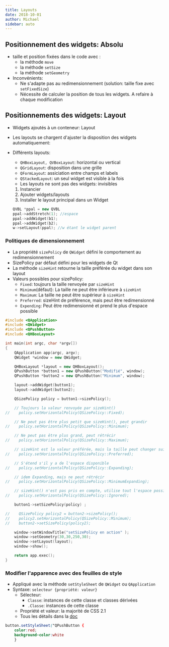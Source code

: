 ```yaml
---
title: Layouts
date: 2018-10-01
author: Michael
sidebar: auto
---
```


## Positionnement des widgets: Absolu

* taille et position fixées dans le code avec :
    * la méthode `move`
    * la méthode `setSize`
    * la méthode `setGeometry`
* Inconvénients:
    * Ne s'adapte pas au redimensionnement (solution: taille fixe avec `setFixedSize`)
    * Nécessite de calculer  la position de tous les widgets. A refaire à chaque modification

## Positionnements des widgets: Layout

* Widgets ajoutés à un conteneur: Layout
* Les layouts se chargent d'ajuster la disposition des widgets automatiquement:
* Différents layouts:
    * `QHBoxLayout, QVBoxLayout`: horizontal ou vertical
    * `QGridLayout`: disposition dans une grille
    * `QFormLayout`: assiciation entre champs et labels
    * `QStackedLayout`: un seul widget est visible à la fois
    * Les layouts ne sont pas des widgets: invisibles
  1. Instancier
  2. Ajouter widgets/layouts
  3. Installer le layout principal dans un Widget

   ```cpp
   QVBL *ppal = new QVBL
   ppal->addStretch(1); //espace
   ppal->addWidget(b1);
   ppal->addWidget(b2);
   w->setLayout(ppal); //w étant le widget parent
   ```

### Politiques de dimensionnement

* La propriété `sizePolicy` de `QWidget` défini le comportement au redimensionnement
* SizePolicy par défaut défini pour les widgets de Qt
* La méthode `sizeHint` retourne la taille préférée du widget dans son layout
* Valeurs possibles pour sizePolicy:
    * `Fixed`: toujours la taille renvoyée par `sizeHint`
    * `Minimum`(défaut): La taille ne peut être inférieure à `sizeHint`
    * `Maximum`: La taille ne peut être supérieur à `sizeHint`
    * `Preferred`: sizeHint de préférence, mais peut être redimensionné
    * `Expending`: Peut être redimensionné et prend le plus d'espace possible

```cpp
#include <QApplication>
#include <QWidget>
#include <QPushButton>
#include <QHBoxLayout>

int main(int argc, char *argv[])
{
    QApplication app(argc, argv);
    QWidget *window = new QWidget;

    QHBoxLayout *layout = new QHBoxLayout();
    QPushButton *button1 = new QPushButton("Modifié", window);
    QPushButton *button2 = new QPushButton("Minimum", window);

    layout->addWidget(button1);
    layout->addWidget(button2);

    QSizePolicy policy = button1->sizePolicy();

    // Toujours la valeur renvoyée par sizeHint()
//    policy.setHorizontalPolicy(QSizePolicy::Fixed);

    // Ne peut pas être plus petit que sizeHint(), peut grandir
//    policy.setHorizontalPolicy(QSizePolicy::Minimum);

    // Ne peut pas être plus grand, peut rétrécir
//    policy.setHorizontalPolicy(QSizePolicy::Maximum);

    // sizeHint est la valeur préférée, mais la taille peut changer suivant les autres éléments du layout
//    policy.setHorizontalPolicy(QSizePolicy::Preferred);

    // S'étend s'il y a de l'espace disponible
//    policy.setHorizontalPolicy(QSizePolicy::Expanding);

    // idem Expanding, mais ne peut rétrécir
//    policy.setHorizontalPolicy(QSizePolicy::MinimumExpanding);

    // sizeHint() n'est pas pris en compte, utilise tout l'espace possible
//    policy.setHorizontalPolicy(QSizePolicy::Ignored);

    button1->setSizePolicy(policy) ;

//    QSizePolicy policy2 = button2->sizePolicy();
//    policy2.setHorizontalPolicy(QSizePolicy::Minimum);
//    button2->setSizePolicy(policy2);

    window->setWindowTitle("setSizePolicy en action" );
    window->setGeometry(30,30,250,30);
    window->setLayout(layout);
    window->show();

    return app.exec();
}

```

### Modifier l'apparence avec des feuilles de style

* Appliqué avec la méthode `setStyleSheet` de `QWidget` ou `QApplication`
* Syntaxe: `selecteur {propriété: valeur}`
    * Sélecteur:
        * `Classe`: instances de cette classe et classes dérivées
        * `.Classe`: instances de cette classe
    * Propriété et valeur: la majorité de CSS 2.1
    * Tous les détails dans la [doc](http://doc.qt.io/qt-5/stylesheet.html)
  
```css
button.setStyleSheet("QPushButton {
    color:red;
    background-color:white
    }
```
